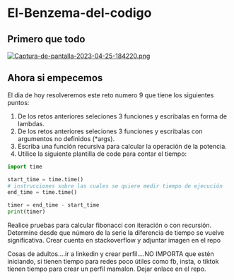 # El-Benzema-del-codigo
## Primero que todo
[![Captura-de-pantalla-2023-04-25-184220.png](https://i.postimg.cc/bJL3G3Ft/Captura-de-pantalla-2023-04-25-184220.png)](https://postimg.cc/DJJqHdhv)

## Ahora si empecemos
El dia de hoy resolveremos este reto numero 9 que tiene los siguientes puntos:

1. De los retos anteriores seleciones 3 funciones y escribalas en forma de lambdas.
2. De los retos anteriores seleciones 3 funciones y escribalas con argumentos no definidos (*args).
3. Escriba una función recursiva para calcular la operación de la potencia.
4. Utilice la siguiente plantilla de code para contar el tiempo:
```python
import time

start_time = time.time()
# instrucciones sobre las cuales se quiere medir tiempo de ejecución
end_time = time.time()

timer = end_time - start_time
print(timer)
```
Realice pruebas para calcular fibonacci con iteración o con recursión. Determine desde que número de la serie la diferencia de tiempo se vuelve significativa. 
Crear cuenta en stackoverflow y adjuntar imagen en el repo

Cosas de adultos....ir a linkedin y crear perfil....NO IMPORTA que estén iniciando, si tienen tiempo para redes poco útiles como fb, insta, o tiktok tienen tiempo para crear un perfil mamalon. Dejar enlace en el repo.
